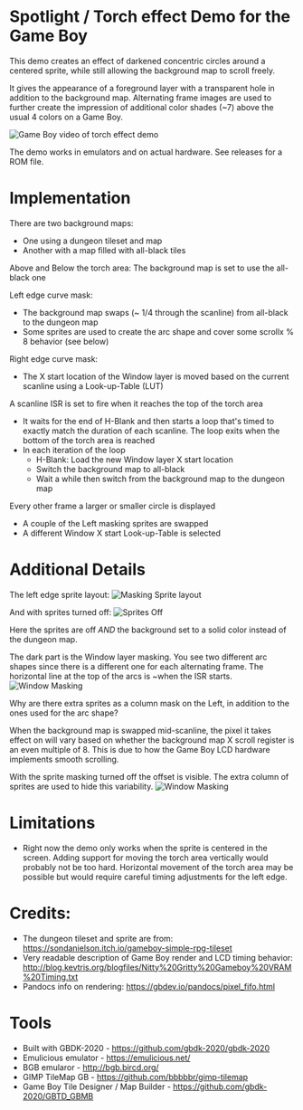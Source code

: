 
Spotlight / Torch effect Demo for the Game Boy
==============================================


This demo creates an effect of darkened concentric circles around a centered sprite, while still allowing the background map to scroll freely. 

It gives the appearance of a foreground layer with a transparent hole in addition to the background map. Alternating frame images are used to further create the impression of additional color shades (~7) above the usual 4 colors on a Game Boy.

![Game Boy video of torch effect demo](https://raw.githubusercontent.com/bbbbbr/gb-torch-effect/release/info/torch_effect_anim.gif)

The demo works in emulators and on actual hardware.
See releases for a ROM file.


# Implementation

There are two background maps:
  * One using a dungeon tileset and map
  * Another with a map filled with all-black tiles

Above and Below the torch area: The background map is set to use the all-black one

Left edge curve mask: 
  * The background map swaps (~ 1/4 through the scanline) from all-black to the dungeon map
  * Some sprites are used to create the arc shape and cover some scrollx % 8 behavior (see below)

Right edge curve mask:
  * The X start location of the Window layer is moved based on the current scanline using a Look-up-Table (LUT)

A scanline ISR is set to fire when it reaches the top of the torch area
  * It waits for the end of H-Blank and then starts a loop that's timed to exactly match the duration of each scanline. The loop exits when the bottom of the torch area is reached
  * In each iteration of the loop
    * H-Blank: Load the new Window layer X start location
    * Switch the background map to all-black
    * Wait a while then switch from the background map to the dungeon map

Every other frame a larger or smaller circle is displayed
  * A couple of the Left masking sprites are swapped
  * A different Window X start Look-up-Table is selected


# Additional Details

The left edge sprite layout:
![Masking Sprite layout](https://raw.githubusercontent.com/bbbbbr/gb-torch-effect/release/info/torch_effect_sprites_anim.gif)


And with sprites turned off:
![Sprites Off](https://raw.githubusercontent.com/bbbbbr/gb-torch-effect/release/info/torch_effect_sprites_off.png)


Here the sprites are off *AND* the background set to a solid color instead of the dungeon map.

The dark part is the Window layer masking. You see two different arc shapes since there is a different one for each alternating frame. The horizontal line at the top of the arcs is ~when the ISR starts.
![Window Masking](https://raw.githubusercontent.com/bbbbbr/gb-torch-effect/release/info/torch_effect_window_only.png)


Why are there extra sprites as a column mask on the Left, in addition to the ones used for the arc shape?

When the background map is swapped mid-scanline, the pixel it takes effect on will vary based on whether the background map X scroll register is an even multiple of 8. This is due to how the Game Boy LCD hardware implements smooth scrolling.

With the sprite masking turned off the offset is visible. The extra column of sprites are used to hide this variability.
![Window Masking](https://raw.githubusercontent.com/bbbbbr/gb-torch-effect/release/info/torch_effect_scx_mod_8.gif)


# Limitations
* Right now the demo only works when the sprite is centered in the screen. Adding support for moving the torch area vertically would probably not be too hard. Horizontal movement of the torch area may be possible but would require careful timing adjustments for the left edge.


# Credits:
* The dungeon tileset and sprite are from: https://sondanielson.itch.io/gameboy-simple-rpg-tileset
* Very readable description of Game Boy render and LCD timing behavior: http://blog.kevtris.org/blogfiles/Nitty%20Gritty%20Gameboy%20VRAM%20Timing.txt
* Pandocs info on rendering: https://gbdev.io/pandocs/pixel_fifo.html


# Tools
* Built with GBDK-2020 - https://github.com/gbdk-2020/gbdk-2020
* Emulicious emulator - https://emulicious.net/
* BGB emularor - http://bgb.bircd.org/
* GIMP TileMap GB - https://github.com/bbbbbr/gimp-tilemap
* Game Boy Tile Designer / Map Builder - https://github.com/gbdk-2020/GBTD_GBMB
